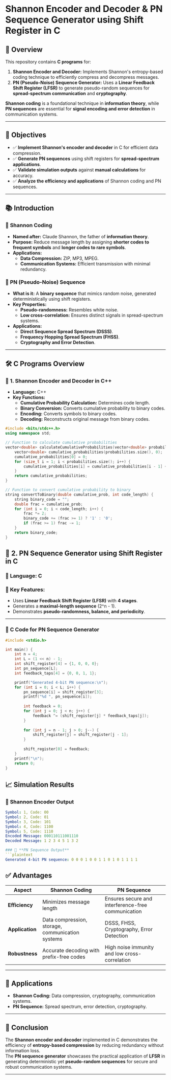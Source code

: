 # Shannon Encoder and Decoder & PN Sequence Generator using Shift Register in C  

## 📌 Overview  
This repository contains **C programs** for:  
1. **Shannon Encoder and Decoder:** Implements Shannon's entropy-based coding technique to efficiently compress and decompress messages.  
2. **PN (Pseudo-Noise) Sequence Generator:** Uses a **Linear Feedback Shift Register (LFSR)** to generate pseudo-random sequences for **spread-spectrum communication** and **cryptography**.  

**Shannon coding** is a foundational technique in **information theory**, while **PN sequences** are essential for **signal encoding and error detection** in communication systems.  

---

## 🎯 Objectives  
- ✅ **Implement Shannon's encoder and decoder** in C for efficient data compression.  
- ✅ **Generate PN sequences** using shift registers for **spread-spectrum applications**.  
- ✅ **Validate simulation outputs** against **manual calculations** for accuracy.  
- ✅ **Analyze the efficiency and applications** of Shannon coding and PN sequences.  

---

## 📚 Introduction  

### 🔹 **Shannon Coding**  
- **Named after:** Claude Shannon, the father of **information theory**.  
- **Purpose:** Reduce message length by assigning **shorter codes to frequent symbols** and **longer codes to rare symbols**.  
- **Applications:**  
  - **Data Compression:** ZIP, MP3, MPEG.  
  - **Communication Systems:** Efficient transmission with minimal redundancy.  

### 🔹 **PN (Pseudo-Noise) Sequence**  
- **What is it:** A **binary sequence** that mimics random noise, generated deterministically using shift registers.  
- **Key Properties:**  
  - **Pseudo-randomness:** Resembles white noise.  
  - **Low cross-correlation:** Ensures distinct signals in spread-spectrum systems.  
- **Applications:**  
  - **Direct Sequence Spread Spectrum (DSSS)**.  
  - **Frequency Hopping Spread Spectrum (FHSS)**.  
  - **Cryptography and Error Detection**.  

---

## 🛠️ **C Programs Overview**  

### 📌 **1. Shannon Encoder and Decoder in C++**  
- **Language:** C++  
- **Key Functions:**  
  - **Cumulative Probability Calculation:** Determines code length.  
  - **Binary Conversion:** Converts cumulative probability to binary codes.  
  - **Encoding:** Converts symbols to binary codes.  
  - **Decoding:** Reconstructs original message from binary codes.  

```cpp
#include <bits/stdc++.h>
using namespace std;

// Function to calculate cumulative probabilities
vector<double> calculateCumulativeProbabilities(vector<double> probabilities) {
    vector<double> cumulative_probabilities(probabilities.size(), 0);
    cumulative_probabilities[0] = 0;
    for (size_t i = 1; i < probabilities.size(); i++) {
        cumulative_probabilities[i] = cumulative_probabilities[i - 1] + probabilities[i - 1];
    }
    return cumulative_probabilities;
}

// Function to convert cumulative probability to binary
string convertToBinary(double cumulative_prob, int code_length) {
    string binary_code = "";
    double frac = cumulative_prob;
    for (int i = 0; i < code_length; i++) {
        frac *= 2;
        binary_code += (frac >= 1) ? '1' : '0';
        if (frac >= 1) frac -= 1;
    }
    return binary_code;
}
```


## 📌 2. PN Sequence Generator using Shift Register in C  

### 🔹 **Language:** C  
### 🔹 **Key Features:**  
- Uses **Linear Feedback Shift Register (LFSR)** with **4 stages**.  
- Generates a **maximal-length sequence** (2^n - 1).  
- Demonstrates **pseudo-randomness, balance, and periodicity**.  

---

### 📜 **C Code for PN Sequence Generator**  
```c
#include <stdio.h>

int main() {
    int n = 4;
    int L = (1 << n) - 1;
    int shift_register[4] = {1, 0, 0, 0};
    int pn_sequence[L];
    int feedback_taps[4] = {0, 0, 1, 1};

    printf("Generated 4-bit PN sequence:\n");
    for (int i = 0; i < L; i++) {
        pn_sequence[i] = shift_register[3];
        printf("%d ", pn_sequence[i]);
        
        int feedback = 0;
        for (int j = 0; j < n; j++) {
            feedback ^= (shift_register[j] * feedback_taps[j]);
        }
        
        for (int j = n - 1; j > 0; j--) {
            shift_register[j] = shift_register[j - 1];
        }
        
        shift_register[0] = feedback;
    }
    printf("\n");
    return 0;
}

```

## 📈 **Simulation Results**  

### 🔹 **Shannon Encoder Output**  
```yaml
Symbol: 1, Code: 00  
Symbol: 2, Code: 01  
Symbol: 3, Code: 101  
Symbol: 4, Code: 1100  
Symbol: 5, Code: 1110  
Encoded Message: 000110111001110  
Decoded Message: 1 2 3 4 5 1 3 2  

### 🔹 **PN Sequence Output**  
```plaintext
Generated 4-bit PN sequence: 0 0 0 1 0 0 1 1 0 1 0 1 1 1 1 

```

## ✅ **Advantages**  

| **Aspect**         | **Shannon Coding**                                        | **PN Sequence**                                           |
|--------------------|-----------------------------------------------------------|------------------------------------------------------------|
| **Efficiency**     | Minimizes message length                                   | Ensures secure and interference-free communication         |
| **Application**    | Data compression, storage, communication systems           | DSSS, FHSS, Cryptography, Error Detection                   |
| **Robustness**     | Accurate decoding with prefix-free codes                   | High noise immunity and low cross-correlation               |

---

## 🚀 **Applications**  
- **Shannon Coding:** Data compression, cryptography, communication systems.  
- **PN Sequence:** Spread spectrum, error detection, cryptography.  

---

## 🏁 **Conclusion**  
The **Shannon encoder and decoder** implemented in C demonstrates the efficiency of **entropy-based compression** by reducing redundancy without information loss.  
The **PN sequence generator** showcases the practical application of **LFSR** in generating deterministic yet **pseudo-random sequences** for secure and robust communication systems.  

---


